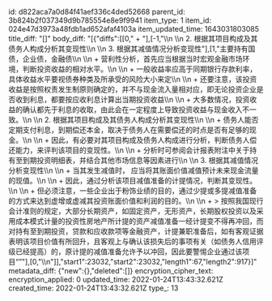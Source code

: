 id: d822aca7a0d84f41aef336c4ded52668
parent_id: 3b824b2f037349d9b785554e8e9f9941
item_type: 1
item_id: 024e47d3973a48fdb1ad652afaf4103a
item_updated_time: 1643031803085
title_diff: "[]"
body_diff: "[{\"diffs\":[[0,\"  + \"],[-1,\"\\\n     \\\n     2. 根据其项目构成及其债务人构成分析其变现性\\\n     \\\n     3. 根据其减值情况分析变现性\"],[1,\"主要持有国债，企业债，金融债\\\n        \\\n        + 营利性分析，首先应当根据当时宏观金融市场环境，判断投资收益的相对水平。\\\n        \\\n        + 一般收益率应高于同期银行存款利率，具体收益水平要视债券种类及所承受的风险大小来定\\\n        \\\n        + 还要注意，该投资收益是按照权责发生制原则确定的，并不与现金流入量相对应，即无论投资企业是否收到利息，都要按应收利息计算出当期投资收益\\\n        \\\n        + 大多数情况，投资收益的确认都先于利息的收取，由此会在一定程度上导致投资收益与现金收入不一致。\\\n     \\\n     2. 根据其项目构成及其债务人构成分析其变现性\\\n        \\\n        + 债务人能否定期支付利息，到期偿还本金，取决于债务人在需要偿还的时点是否有足够的现金。\\\n        \\\n        + 因此，有必要对其项目构成及债务人构成进行分析，判断债务人偿还能力，来评判该项目的变现性。\\\n        \\\n        + 分析时可参阅会计报表附注中关于持有至到期投资明细表，并结合其他市场信息等因素进行\\\n     \\\n     3. 根据其减值情况分析变现性\\\n        \\\n        + 当其发生减值时， 应当将其账面价值减值预计未来现金流量的现值。\\\n        \\\n        + 因此，通过分析该项目减值准备的计提情况，判断其变现性。\\\n        \\\n        + 但必须注意，一些企业出于粉饰业绩的目的，通过少提或多提减值准备的方式来达到虚增或虚减其投资账面价值和利润的目的。\\\n        \\\n        + > 按照我国现行会计准则的规定，大部分长期资产，如固定资产，无形资产，长期股权投资以及采用成本模式计量的投资性房地产所计提的资产减值准备一经计提变不得再冲回，而对持有至到期投资，贷款和应收款项等金融资产，计提兼职准备后，如有客观证据表明该项目价值有所回升，且客观上与确认该损失后的事项有关（如债务人信用评级已经提高）的，原计提的减值准备允许予以冲回，因此要警惕企业通过该项目“”\"],[0,\"\\\n\"]],\"start1\":23032,\"start2\":23032,\"length1\":67,\"length2\":917}]"
metadata_diff: {"new":{},"deleted":[]}
encryption_cipher_text: 
encryption_applied: 0
updated_time: 2022-01-24T13:43:32.621Z
created_time: 2022-01-24T13:43:32.621Z
type_: 13